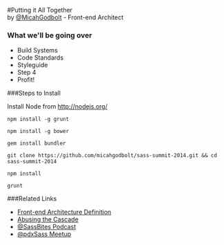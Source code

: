#Putting it All Together<br>by [@MicahGodbolt](http://www.twitter.com/micahgodbolt) - Front-end Architect


### What we'll be going over
- Build Systems
- Code Standards
- Styleguide
- Step 4
- Profit!

###Steps to Install

Install Node from http://nodejs.org/

`npm install -g grunt`

`npm install -g bower`

`gem install bundler`

`git clone https://github.com/micahgodbolt/sass-summit-2014.git && cd sass-summit-2014`

`npm install`

`grunt`

###Related Links
- [Front-end Architecture Definition](https://github.com/micahgodbolt/front-end-architecture)
- [Abusing the Cascade](http://www.phase2technology.com/blog/used-and-abused-css-inheritance-and-our-misuse-of-the-cascade/)
- [@SassBites Podcast](https://www.youtube.com/user/sassbites)
- [@pdxSass Meetup](http://www.meetup.com/pdxSass/)
